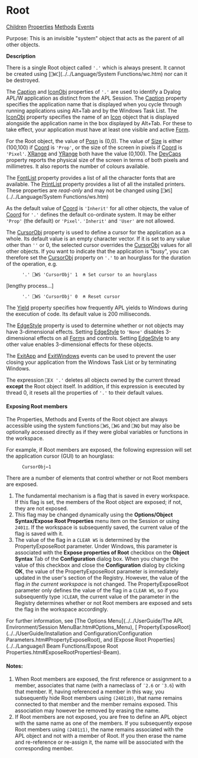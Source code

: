




<h1 class="heading"><span class="name">Root</span></h1>

[Children](../ChildLists/Root.htm) [Properties](../PropLists/Root.htm) [Methods](../MethodLists/Root.htm) [Events](../EventLists/Root.htm)


Purpose: This is an invisible "system" object that acts as the parent of all other objects.


**Description**


There is a single Root object called `'.'` which is always present. It cannot be created using [`⎕WC`](../../Language/System Functions/wc.htm) nor can it be destroyed.



The [Caption](./caption.md) and [IconObj](./iconobj.md) properties of `'.'` are used to identify a Dyalog APL/W application as distinct from the APL Session. The [Caption](./caption.md) property specifies the application name that is displayed when you cycle through running applications using Alt+Tab and by the Windows Task List. The [IconObj](./iconobj.md) property specifies the name of an [Icon](icon.md) object that is displayed alongside the application name in the box displayed by Alt+Tab. For these to take effect, your application must have at least one visible and active [Form](form.md).


For the Root object, the value of [Posn](./posn.md) is (0,0). The value of [Size](./size.md) is either (100,100) if [Coord](./coord.md) is `'Prop'`, or the size of the screen in pixels if [Coord](./coord.md) is `'Pixel'`. [XRange](./xrange.md) and [YRange](./yrange.md) both have the value (0,100). The [DevCaps](./devcaps.md) property reports the physical size of the screen in terms of both pixels and millimetres. It also reports the number of colours available.


The [FontList](./fontlist.md) property provides a list of all the character fonts that are available. The [PrintList](./printlist.md) property provides a list of all the installed printers. These properties are *read-only* and may not be changed using [`⎕WS`](../../Language/System Functions/ws.htm)


As the default value of [Coord](./coord.md) is `'Inherit'` for all other objects, the value of [Coord](./coord.md) for `'.'` defines the default co-ordinate system. It may be either `'Prop'` (the default) or `'Pixel'`. `'Inherit'` and `'User'` are not allowed.


The [CursorObj](./cursorobj.md) property is used to define a cursor for the application as a whole. Its default value is an empty character vector. If it is set to any value other than `''` or 0, the selected cursor overrides the [CursorObj](./cursorobj.md) values for all other objects. If you want to indicate that the application is "busy", you can therefore set the [CursorObj](./cursorobj.md) property on `'.'` to an hourglass for the duration of the operation, e.g.
```apl
      '.' ⎕WS 'CursorObj' 1  ⍝ Set cursor to an hourglass
```


[lengthy process...]
```apl
      '.' ⎕WS 'CursorObj' 0  ⍝ Reset cursor
```


The [Yield](./yield.md) property specifies how frequently APL yields to Windows during the execution of code. Its default value is 200 milliseconds.


The [EdgeStyle](./edgestyle.md) property is used to determine whether or not objects may have 3-dimensional effects. Setting [EdgeStyle](./edgestyle.md) to `'None'` disables 3-dimensional effects on all [Form](form.md)s and controls. Setting [EdgeStyle](./edgestyle.md) to any other value enables 3-dimensional effects for these objects.


The [ExitApp](./exitapp.md) and [ExitWindows](./exitwindows.md) events can be used to prevent the user closing your application from the Windows Task List or by terminating Windows.


The expression `⎕EX '.'` deletes all objects owned by the current thread **except** the Root object itself. In addition, if this expression is executed by thread 0, it resets all the properties of `'.'` to their default values.

#### Exposing Root members


The Properties, Methods and Events of the Root object are always accessible using the system functions `⎕WS`, `⎕WG` and `⎕NQ` but may also be optionally accessed directly as if they were global variables or functions in the workspace.


For example, if Root members are exposed, the following expression will set the application cursor (GUI) to an hourglass:
```apl
      CursorObj←1
```


There are a number of elements that control whether or not Root members are exposed.

1. The fundamental mechanism is a flag that is saved in every workspace. If this flag is set, the members of the Root object are exposed; if not, they are not exposed.
2. This flag may be changed dynamically using the **Options/Object Syntax/Expose Root Properties** menu item on the Session or using `2401⌶`.  If the workspace is subsequently saved, the current value of the flag is saved with it.
3. The value of the flag in a `CLEAR WS` is determined by the PropertyExposeRoot parameter. Under Windows, this parameter is associated with the **Expose properties of Root** checkbox on the **Object Syntax** Tab of the **Configuration** dialog box. When you change the value of this checkbox and close the **Configuration** dialog by clicking **OK**, the value of the PropertyExposeRoot parameter is immediately updated in the user's section of the Registry. However, the value of the flag *in the current workspace* is not changed. The PropertyExposeRoot parameter only defines the value of the flag in a `CLEAR WS`, so if you subsequently type `)CLEAR`, the current value of the parameter in the Registry determines whether or not Root members are exposed and sets the flag in the workspace accordingly.

For further information, see [The Options Menu](../../UserGuide/The APL Environment/Session MenuBar.htm#Options_Menu), [ PropertyExposeRoot](../../UserGuide/Installation and Configuration/Configuration Parameters.htm#PropertyExposeRoot), and [Expose Root Properties](../../Language/I Beam Functions/Expose Root Properties.htm#ExposeRootPropertiesI-Beam).

#### Notes:

1. When Root members are exposed, the first reference or assignment to a member, associates that name (with a nameclass of `¯2.6` or `¯3.6`) with that member. If, having referenced a member in this way, you subsequently hide Root members using `(2401⌶0)`, that name remains connected to that member and the member remains exposed. This association may however be removed by erasing the name.
2. If Root members are not exposed, you are free to define an APL object with the same name as one of the members. If you subsequently expose Root members using `(2401⌶1)`, the name remains associated with the APL object and not with a member of Root. If you then erase the name and re-reference or re-assign it, the name will be associated with the corresponding member.

